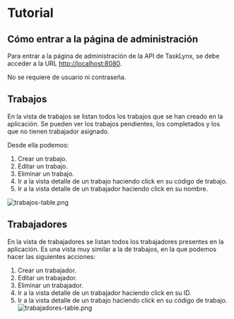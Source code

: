 # Tutorial

## Cómo entrar a la página de administración

Para entrar a la página de administración de la API de TaskLynx, se debe acceder
a la URL [http://localhost:8080](http://localhost:8080).

No se requiere de usuario ni contraseña.


## Trabajos

En la vista de trabajos se listan todos los trabajos que se han creado en la
aplicación. Se pueden ver los trabajos pendientes, los completados y los que
no tienen trabajador asignado.

Desde ella podemos:
1. Crear un trabajo.
2. Editar un trabajo.
3. Eliminar un trabajo.
4. Ir a la vista detalle de un trabajo haciendo click en su código de trabajo.
5. Ir a la vista detalle de un trabajador haciendo click en su nombre.

![trabajos-table.png](trabajos-table.png)

## Trabajadores

En la vista de trabajadores se listan todos los trabajadores presentes en la aplicación.
Es una vista muy similar a la de trabajos, en la que podemos hacer las siguientes acciones:

1. Crear un trabajador.
2. Editar un trabajador.
3. Eliminar un trabajador.
4. Ir a la vista detalle de un trabajador haciendo click en su ID.
5. Ir a la vista detalle de un trabajo haciendo click en su código de trabajo.
![trabajadores-table.png](trabajadores-table.png)


